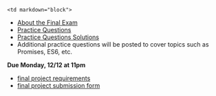	<td markdown="block">

* [About the Final Exam](slides/28/exams.html)
* [Practice Questions](resources/handouts/final/final_exam_practice.pdf)
* [Practice Questions Solutions](resources/handouts/final/final_exam_practice_solutions.pdf)
* Additional practice questions will be posted to cover topics such as Promises, ES6, etc.
</td>
	<td markdown="block">
<!--
* Chapter 
* Chapter 
-->
</td>
	<td markdown="block">

__Due Monday, 12/12 at 11pm__

* [final project requirements](final-project.html)
* [final project submission form](https://docs.google.com/a/nyu.edu/forms/d/1Ps_5i_phj4aZ9LCvdr2XCKXhanS3AGV-pUAXrW1L6KY/edit)
</td>
